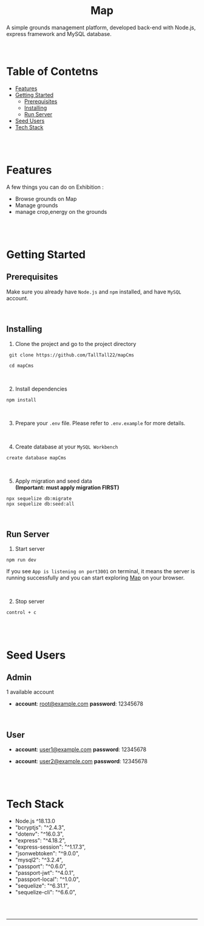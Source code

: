 <h1 align='center'><b>Map</b></h1>
A simple grounds management platform, developed back-end with Node.js, express framework and MySQL database.  

<br>
<br>
<br>

# Table of Contetns
- [Features](#features)
- [Getting Started](#getting-started)
  - [Prerequisites](#prerequisites)
  - [Installing](#installing)
  - [Run Server](#run-server)
- [Seed Users](#seed-users)
- [Tech Stack](#tech-stack)

<br>
<br>

# Features
A few things you can do on Exhibition :
- Browse grounds on Map
- Manage grounds
- manage crop,energy on the grounds 



<br>
<br>

# Getting Started
## **Prerequisites**
Make sure you already have `Node.js` and `npm` installed, and have `MySQL` account.

<br>

## **Installing**
1. Clone the project and go to the project directory
```
 git clone https://github.com/TallTall22/mapCms

 cd mapCms
```

<br/>

2. Install dependencies
```
npm install
```

<br/>

3. Prepare your `.env` file. Please refer to `.env.example` for more details. 

<br/>

4. Create database at your `MySQL Workbench`
```
create database mapCms
```

<br/>

5. Apply migration and seed data  
**(Important: must apply migration FIRST)**
```
npx sequelize db:migrate
npx sequelize db:seed:all
```

<br/>

## **Run Server**

1. Start server
```
npm run dev
```

If you see  `App is listening on port3001`  on terminal, it means the server is running successfully and you can start exploring [Map](http://localhost:3001/) on your browser.

<br>

2. Stop server
```
control + c
```
<br/>
<br/>

# Seed Users

## **Admin**
1 available account

* **account**: root@example.com
  **password**: 12345678

<br/>

## **User**

* **account**: user1@example.com 
  **password**: 12345678

* **account**: user2@example.com
  **password**: 12345678



<br/>
<br/>

# Tech Stack
- Node.js ^18.13.0
- "bcryptjs": "^2.4.3",
- "dotenv": "^16.0.3",
- "express": "^4.18.2",
- "express-session": "^1.17.3",
- "jsonwebtoken": "^9.0.0",
- "mysql2": "^3.2.4",
- "passport": "^0.6.0",
- "passport-jwt": "^4.0.1",
- "passport-local": "^1.0.0",
- "sequelize": "^6.31.1",
- "sequelize-cli": "^6.6.0",

<br>
<br>

---
